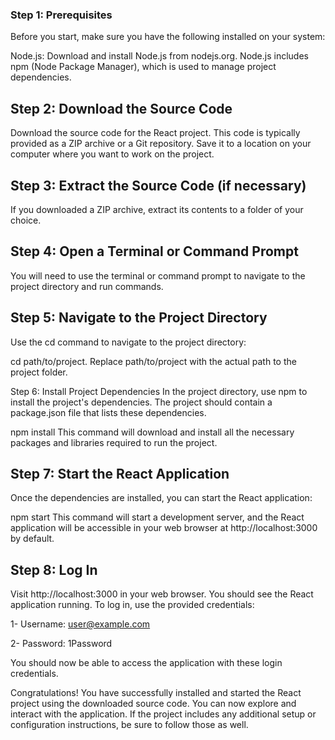 ### Step 1: Prerequisites
Before you start, make sure you have the following installed on your system:

Node.js: Download and install Node.js from nodejs.org. Node.js includes npm (Node Package Manager), which is used to manage project dependencies.

## Step 2: Download the Source Code
Download the source code for the React project. This code is typically provided as a ZIP archive or a Git repository. Save it to a location on your computer where you want to work on the project.

## Step 3: Extract the Source Code (if necessary)
If you downloaded a ZIP archive, extract its contents to a folder of your choice.

## Step 4: Open a Terminal or Command Prompt
You will need to use the terminal or command prompt to navigate to the project directory and run commands.

## Step 5: Navigate to the Project Directory
Use the cd command to navigate to the project directory:


cd path/to/project.
Replace path/to/project with the actual path to the project folder.

Step 6: Install Project Dependencies
In the project directory, use npm to install the project's dependencies. The project should contain a package.json file that lists these dependencies.



npm install
This command will download and install all the necessary packages and libraries required to run the project.

## Step 7: Start the React Application
Once the dependencies are installed, you can start the React application:



npm start
This command will start a development server, and the React application will be accessible in your web browser at http://localhost:3000 by default.

## Step 8: Log In
Visit http://localhost:3000 in your web browser. You should see the React application running. To log in, use the provided credentials:

1- Username: user@example.com

2- Password: 1Password

You should now be able to access the application with these login credentials.

Congratulations! You have successfully installed and started the React project using the downloaded source code. You can now explore and interact with the application. If the project includes any additional setup or configuration instructions, be sure to follow those as well.
